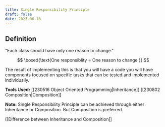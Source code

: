```yaml
---
title: Single Responsibility Principle
draft: false
date: 2023-06-16
---
```


## Definition
"Each class should have only one reason to change."

$$
\boxed{\text{One responsiblity = One reason to change }}
$$

The result of implementing this is that you will have a code you will have components focused on specific tasks that can be tested and implemented individually. 

**Tools Used:** [[230516 Object Oriented Programming|Inheritance]] [[230802 Composition|Composition]]

**Note:** Single Responsibility Principle can be achieved through either Inheritance or Composition. But Composition is preferred. 

[[Difference between Inheritance and Composition]]
